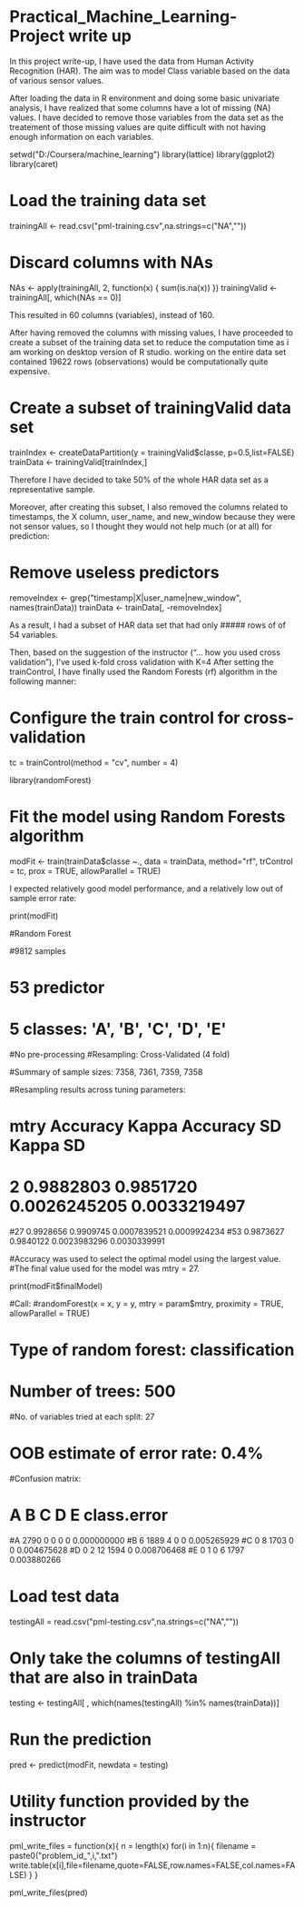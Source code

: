 # Practical_Machine_Learning- Project write up
In this project write-up, I have used the data from Human Activity Recognition (HAR). The aim was to  model  Class variable based on the data of various sensor values.

After loading the data in R environment and doing some basic univariate analysis, I have realized that some columns have a lot of missing (NA) values. 
I have decided to remove those variables from the data set as the treatement of those missing values are quite difficult with not having enough information on each variables. 


setwd("D:/Coursera/machine_learning")
library(lattice)
library(ggplot2)
library(caret)
# Load the training data set
trainingAll <- read.csv("pml-training.csv",na.strings=c("NA",""))
# Discard columns with NAs
NAs <- apply(trainingAll, 2, function(x) { sum(is.na(x)) })
trainingValid <- trainingAll[, which(NAs == 0)]


This resulted in 60 columns (variables), instead of 160.


After having removed the columns with missing values, I have proceeded to create a subset of the training data set to reduce the computation time as i am working on desktop version of R studio. working on the entire data set contained 19622 rows (observations) would be computationally quite expensive.


# Create a subset of trainingValid data set
trainIndex <- createDataPartition(y = trainingValid$classe, p=0.5,list=FALSE)
trainData <- trainingValid[trainIndex,]


 Therefore I have decided to take 50% of the whole HAR data set as a representative sample.


Moreover, after creating this subset, I also removed the columns related to timestamps, the X column, user_name, and new_window because they were not sensor values, so I thought they would not help much (or at all) for prediction:


# Remove useless predictors
removeIndex <- grep("timestamp|X|user_name|new_window", names(trainData))
trainData <- trainData[, -removeIndex]

As a result, I had a subset of HAR data set that had only ##### rows of of 54 variables.


Then, based on the suggestion of the instructor (“… how you used cross validation”), I've used k-fold cross validation with K=4 
 After setting the trainControl, I have finally used the Random Forests (rf) algorithm in the following manner:
 
 
 # Configure the train control for cross-validation
tc = trainControl(method = "cv", number = 4)

library(randomForest)
# Fit the model using Random Forests algorithm
modFit <- train(trainData$classe ~.,
                data = trainData,
                method="rf",
                trControl = tc,
                prox = TRUE,
                allowParallel = TRUE)
                
 I expected relatively good model performance, and a relatively low out of sample error rate:
 
 print(modFit)
 
 #Random Forest 

#9812 samples
 # 53 predictor
  # 5 classes: 'A', 'B', 'C', 'D', 'E' 

#No pre-processing
#Resampling: Cross-Validated (4 fold) 

#Summary of sample sizes: 7358, 7361, 7359, 7358 

#Resampling results across tuning parameters:

 # mtry  Accuracy   Kappa      Accuracy SD   Kappa SD    
  # 2    0.9882803  0.9851720  0.0026245205  0.0033219497
  #27    0.9928656  0.9909745  0.0007839521  0.0009924234
  #53    0.9873627  0.9840122  0.0023983296  0.0030339991

#Accuracy was used to select the optimal model using  the largest value.
#The final value used for the model was mtry = 27. 
 
 
 print(modFit$finalModel)

#Call:
 #randomForest(x = x, y = y, mtry = param$mtry, proximity = TRUE,      allowParallel = TRUE) 
  #             Type of random forest: classification
   #                  Number of trees: 500
#No. of variables tried at each split: 27

 #       OOB estimate of  error rate: 0.4%
#Confusion matrix:
 #    A    B    C    D    E class.error
#A 2790    0    0    0    0 0.000000000
#B    6 1889    4    0    0 0.005265929
#C    0    8 1703    0    0 0.004675628
#D    0    2   12 1594    0 0.008706468
#E    0    1    0    6 1797 0.003880266






# Load test data
testingAll = read.csv("pml-testing.csv",na.strings=c("NA",""))

# Only take the columns of testingAll that are also in trainData
testing <- testingAll[ , which(names(testingAll) %in% names(trainData))]

# Run the prediction
pred <- predict(modFit, newdata = testing)

# Utility function provided by the instructor
pml_write_files = function(x){
  n = length(x)
  for(i in 1:n){
    filename = paste0("problem_id_",i,".txt")
    write.table(x[i],file=filename,quote=FALSE,row.names=FALSE,col.names=FALSE)
  }
}

pml_write_files(pred)







